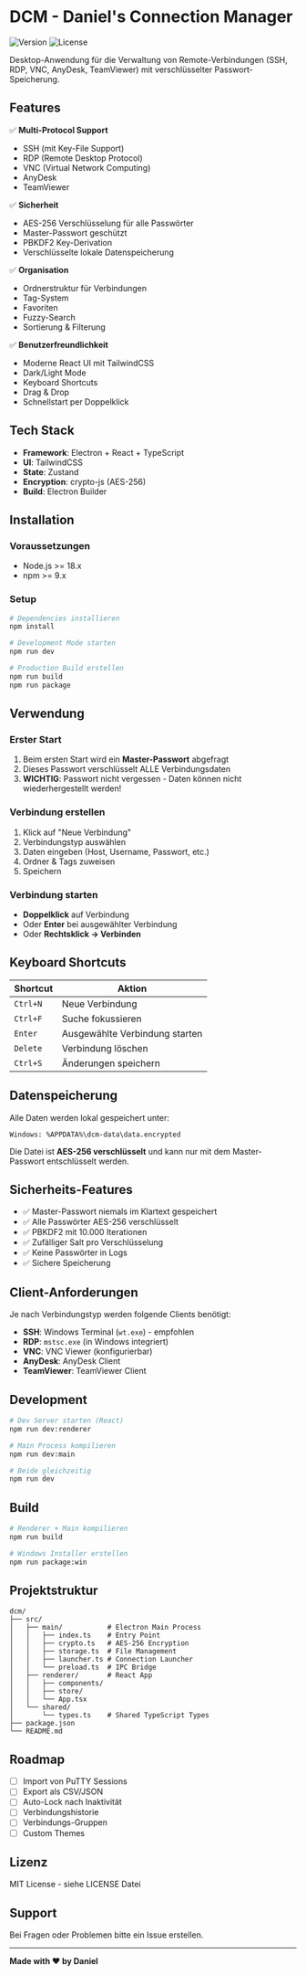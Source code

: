 # DCM - Daniel's Connection Manager

![Version](https://img.shields.io/badge/version-1.0.0-blue.svg)
![License](https://img.shields.io/badge/license-MIT-green.svg)

Desktop-Anwendung für die Verwaltung von Remote-Verbindungen (SSH, RDP, VNC, AnyDesk, TeamViewer) mit verschlüsselter Passwort-Speicherung.

## Features

✅ **Multi-Protocol Support**
- SSH (mit Key-File Support)
- RDP (Remote Desktop Protocol)
- VNC (Virtual Network Computing)
- AnyDesk
- TeamViewer

✅ **Sicherheit**
- AES-256 Verschlüsselung für alle Passwörter
- Master-Passwort geschützt
- PBKDF2 Key-Derivation
- Verschlüsselte lokale Datenspeicherung

✅ **Organisation**
- Ordnerstruktur für Verbindungen
- Tag-System
- Favoriten
- Fuzzy-Search
- Sortierung & Filterung

✅ **Benutzerfreundlichkeit**
- Moderne React UI mit TailwindCSS
- Dark/Light Mode
- Keyboard Shortcuts
- Drag & Drop
- Schnellstart per Doppelklick

## Tech Stack

- **Framework**: Electron + React + TypeScript
- **UI**: TailwindCSS
- **State**: Zustand
- **Encryption**: crypto-js (AES-256)
- **Build**: Electron Builder

## Installation

### Voraussetzungen
- Node.js >= 18.x
- npm >= 9.x

### Setup

```bash
# Dependencies installieren
npm install

# Development Mode starten
npm run dev

# Production Build erstellen
npm run build
npm run package
```

## Verwendung

### Erster Start

1. Beim ersten Start wird ein **Master-Passwort** abgefragt
2. Dieses Passwort verschlüsselt ALLE Verbindungsdaten
3. **WICHTIG**: Passwort nicht vergessen - Daten können nicht wiederhergestellt werden!

### Verbindung erstellen

1. Klick auf "Neue Verbindung"
2. Verbindungstyp auswählen
3. Daten eingeben (Host, Username, Passwort, etc.)
4. Ordner & Tags zuweisen
5. Speichern

### Verbindung starten

- **Doppelklick** auf Verbindung
- Oder **Enter** bei ausgewählter Verbindung
- Oder **Rechtsklick → Verbinden**

## Keyboard Shortcuts

| Shortcut | Aktion |
|----------|--------|
| `Ctrl+N` | Neue Verbindung |
| `Ctrl+F` | Suche fokussieren |
| `Enter` | Ausgewählte Verbindung starten |
| `Delete` | Verbindung löschen |
| `Ctrl+S` | Änderungen speichern |

## Datenspeicherung

Alle Daten werden lokal gespeichert unter:
```
Windows: %APPDATA%\dcm-data\data.encrypted
```

Die Datei ist **AES-256 verschlüsselt** und kann nur mit dem Master-Passwort entschlüsselt werden.

## Sicherheits-Features

- ✅ Master-Passwort niemals im Klartext gespeichert
- ✅ Alle Passwörter AES-256 verschlüsselt
- ✅ PBKDF2 mit 10.000 Iterationen
- ✅ Zufälliger Salt pro Verschlüsselung
- ✅ Keine Passwörter in Logs
- ✅ Sichere Speicherung

## Client-Anforderungen

Je nach Verbindungstyp werden folgende Clients benötigt:

- **SSH**: Windows Terminal (`wt.exe`) - empfohlen
- **RDP**: `mstsc.exe` (in Windows integriert)
- **VNC**: VNC Viewer (konfigurierbar)
- **AnyDesk**: AnyDesk Client
- **TeamViewer**: TeamViewer Client

## Development

```bash
# Dev Server starten (React)
npm run dev:renderer

# Main Process kompilieren
npm run dev:main

# Beide gleichzeitig
npm run dev
```

## Build

```bash
# Renderer + Main kompilieren
npm run build

# Windows Installer erstellen
npm run package:win
```

## Projektstruktur

```
dcm/
├── src/
│   ├── main/           # Electron Main Process
│   │   ├── index.ts    # Entry Point
│   │   ├── crypto.ts   # AES-256 Encryption
│   │   ├── storage.ts  # File Management
│   │   ├── launcher.ts # Connection Launcher
│   │   └── preload.ts  # IPC Bridge
│   ├── renderer/       # React App
│   │   ├── components/
│   │   ├── store/
│   │   └── App.tsx
│   └── shared/
│       └── types.ts    # Shared TypeScript Types
├── package.json
└── README.md
```

## Roadmap

- [ ] Import von PuTTY Sessions
- [ ] Export als CSV/JSON
- [ ] Auto-Lock nach Inaktivität
- [ ] Verbindungshistorie
- [ ] Verbindungs-Gruppen
- [ ] Custom Themes

## Lizenz

MIT License - siehe LICENSE Datei

## Support

Bei Fragen oder Problemen bitte ein Issue erstellen.

---

**Made with ❤️ by Daniel**
